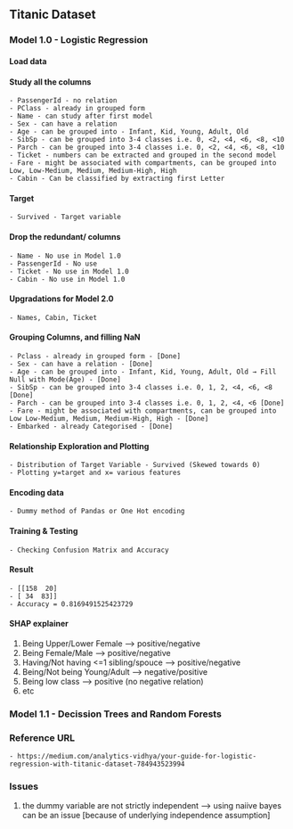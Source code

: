 ## Titanic Dataset

### Model 1.0 - Logistic Regression

#### Load data

#### Study all the columns
    - PassengerId - no relation
    - PClass - already in grouped form
    - Name - can study after first model
    - Sex - can have a relation
    - Age - can be grouped into - Infant, Kid, Young, Adult, Old
    - SibSp - can be grouped into 3-4 classes i.e. 0, <2, <4, <6, <8, <10
    - Parch - can be grouped into 3-4 classes i.e. 0, <2, <4, <6, <8, <10
    - Ticket - numbers can be extracted and grouped in the second model
    - Fare - might be associated with compartments, can be grouped into Low, Low-Medium, Medium, Medium-High, High
    - Cabin - Can be classified by extracting first Letter

#### Target
    - Survived - Target variable

#### Drop the redundant/ columns
    - Name - No use in Model 1.0
    - PassengerId - No use
    - Ticket - No use in Model 1.0
    - Cabin - No use in Model 1.0

#### Upgradations for Model 2.0
    - Names, Cabin, Ticket

#### Grouping Columns, and filling NaN
    - Pclass - already in grouped form - [Done]
    - Sex - can have a relation - [Done]
    - Age - can be grouped into - Infant, Kid, Young, Adult, Old → Fill Null with Mode(Age) - [Done]
    - SibSp - can be grouped into 3-4 classes i.e. 0, 1, 2, <4, <6, <8 [Done]     
    - Parch - can be grouped into 3-4 classes i.e. 0, 1, 2, <4, <6 [Done]
    - Fare - might be associated with compartments, can be grouped into Low Low-Medium, Medium, Medium-High, High - [Done]
    - Embarked - already Categorised - [Done]


#### Relationship Exploration and Plotting
    - Distribution of Target Variable - Survived (Skewed towards 0)
    - Plotting y=target and x= various features


#### Encoding data
    - Dummy method of Pandas or One Hot encoding

#### Training & Testing
    - Checking Confusion Matrix and Accuracy

#### Result
    - [[158  20]
    - [ 34  83]]
    - Accuracy = 0.8169491525423729

#### SHAP explainer
1. Being Upper/Lower Female --> positive/negative 
2. Being Female/Male --> positive/negative
3. Having/Not having <=1 sibling/spouce -->  positive/negative
4. Being/Not being Young/Adult --> negative/positive
5. Being low class --> positive (no negative relation)
6. etc


### Model 1.1 - Decission Trees and Random Forests


### Reference URL
    - https://medium.com/analytics-vidhya/your-guide-for-logistic-regression-with-titanic-dataset-784943523994

### Issues
1. the dummy variable are not strictly independent --> using naiive bayes can be an issue [because of underlying independence assumption]
